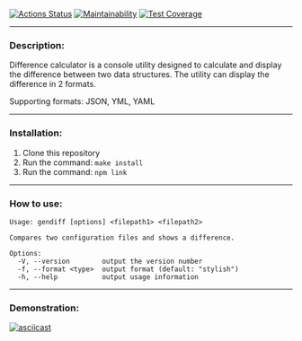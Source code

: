 [![Actions Status](https://github.com/Developer2220/frontend-project-46/actions/workflows/hexlet-check.yml/badge.svg)](https://github.com/Developer2220/frontend-project-46/actions) [![Maintainability](https://api.codeclimate.com/v1/badges/93130a107a9b3d3a5d56/maintainability)](https://codeclimate.com/github/Developer2220/js-starter-project-46/maintainability) [![Test Coverage](https://api.codeclimate.com/v1/badges/5328c7cad9c24377d2d4/test_coverage)](https://codeclimate.com/github/Developer2220/frontend-project-46/test_coverage)
___
### Description:

Difference calculator is a console utility designed to calculate and display the difference between two data structures. The utility can display the difference in 2 formats.

Supporting formats: JSON, YML, YAML
___
### Installation:

1. Clone this repository
2. Run the command: ```make install```
3. Run the command: ```npm link```
___
### How to use:

```
Usage: gendiff [options] <filepath1> <filepath2>

Compares two configuration files and shows a difference.

Options:
  -V, --version        output the version number
  -f, --format <type>  output format (default: "stylish")
  -h, --help           output usage information
```
___
### Demonstration:

[![asciicast](https://asciinema.org/a/ou2zBREtI4eb1JWxsUKSRYbCJ.svg)](https://asciinema.org/a/ou2zBREtI4eb1JWxsUKSRYbCJ)

